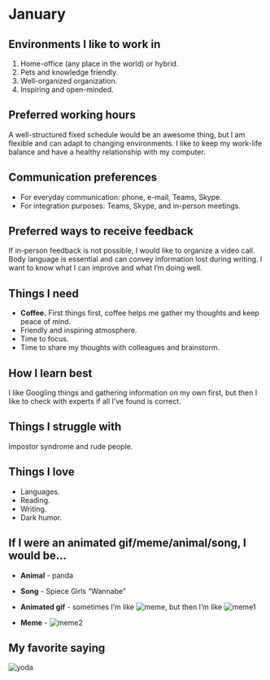 # January

## Environments I like to work in
  
  1. Home-office (any place in the world) or hybrid.
  2. Pets and knowledge friendly.  
  3. Well-organized organization.  
  4. Inspiring and open-minded.  


## Preferred working hours  
	
A well-structured fixed schedule would be an awesome thing, but I am flexible and can adapt to changing environments. I like to keep my work-life balance and have a healthy relationship with my computer.  

## Communication preferences  

* For everyday communication: phone, e-mail, Teams, Skype.  
* For integration purposes: Teams, Skype, and in-person meetings.  

## Preferred ways to receive feedback  

If in-person feedback is not possible, I would like to organize a video call. Body language is essential and can convey information lost during writing. I want to know what I can improve and what I’m doing well.  

## Things I need  
* **Coffee.** First things first, coffee helps me gather my thoughts and keep peace of mind.  
* Friendly and inspiring atmosphere.  
* Time to focus.  
* Time to share my thoughts with colleagues and brainstorm.  

## How I learn best  
I like Googling things and gathering information on my own first, but then I like to check with experts if all I’ve found is correct.  

## Things I struggle with  
Impostor syndrome and rude people.  

## Things I love  
* Languages.  
* Reading.  
* Writing.  
* Dark humor.  

## If I were an animated gif/meme/animal/song, I would be...  
* **Animal** - panda
* **Song** - Spiece Girls “Wannabe”  
* **Animated gif** - sometimes I’m like ![meme](https://media4.giphy.com/media/l2JhL0Gpfbvs4Y07K/giphy.gif?cid=790b761124b584c28ca28f925400adece016a4fcb8706813&rid=giphy.gif&ct=g), 
   but then I’m like ![meme1](https://c.tenor.com/um5iVP-t5FsAAAAC/baby-yoda-baby-yoda-happy.gif)  

* **Meme** - ![meme2](https://i.kym-cdn.com/photos/images/original/001/955/983/a9d.jpg)  
  
## My favorite saying  
![yoda](https://miro.medium.com/max/1000/0*qFTabwOQbqE_sqhD.gif)